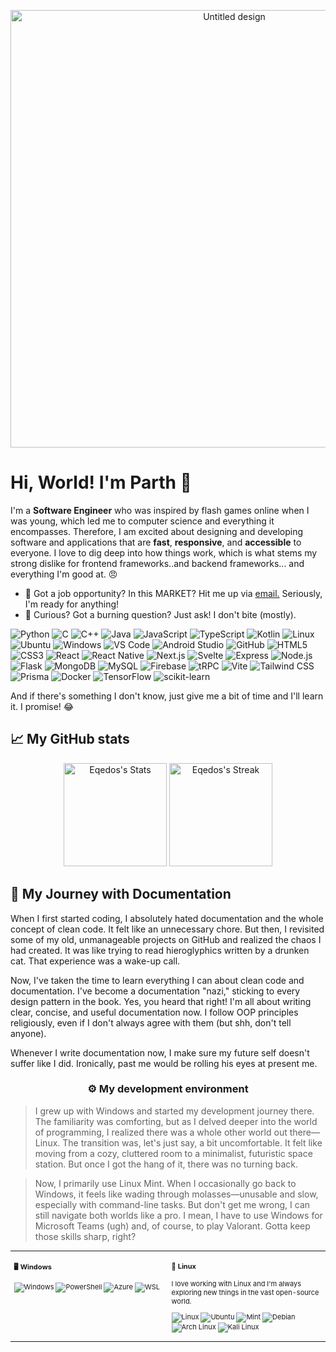 <p align="center">
  <a href="https://www.parthkumar.dev/">
    <img src="https://github.com/user-attachments/assets/3642a3a4-1018-4da8-99ef-5fa1160a77b7" alt="Untitled design" width="700">
  </a>
</p>


# Hi, World! I'm Parth 👋

<div class="github-introduction">

I'm a **Software Engineer** who was inspired by flash games online when I was young, which led me to computer science and everything it encompasses. Therefore, I am excited about designing and developing software and applications that are **fast**, **responsive**, and **accessible** to everyone. I love to dig deep into how things work, which is what stems my strong dislike for frontend frameworks..and backend frameworks... and everything I'm good at. 😠

</div>

- 💼 Got a job opportunity? In this MARKET? Hit me up via <a href="mailto:parthkumarj117@gmail.com">email.</a> Seriously, I'm ready for anything!
- 💬 Curious? Got a burning question? Just ask! I don't bite (mostly).

<div class="badges-intro">

![Python](https://img.shields.io/badge/-Python-000000?style=flat&logo=python&logoColor=#3776AB)
![C](https://img.shields.io/badge/-C-000000?style=flat&logo=c&logoColor=#A8B9CC)
![C++](https://img.shields.io/badge/-C++-000000?style=flat&logo=c%2B%2B&logoColor=#00599C)
![Java](https://img.shields.io/badge/-Java-000000?style=flat&logo=java&logoColor=#007396)
![JavaScript](https://img.shields.io/badge/-JavaScript-000000?style=flat&logo=javascript&logoColor=#F7DF1E)
![TypeScript](https://img.shields.io/badge/-TypeScript-000000?style=flat&logo=typescript&logoColor=#3178C6)
![Kotlin](https://img.shields.io/badge/-Kotlin-000000?style=flat&logo=kotlin&logoColor=#0095D5)
![Linux](https://img.shields.io/badge/-Linux-000000?style=flat&logo=linux&logoColor=#FCC624)
![Ubuntu](https://img.shields.io/badge/-Ubuntu-000000?style=flat&logo=ubuntu&logoColor=#E95420)
![Windows](https://img.shields.io/badge/-Windows-000000?style=flat&logo=windows&logoColor=#0078D6)
![VS Code](https://img.shields.io/badge/-VS%20Code-000000?style=flat&logo=visual-studio-code&logoColor=#007ACC)
![Android Studio](https://img.shields.io/badge/-Android%20Studio-000000?style=flat&logo=android-studio&logoColor=#3DDC84)
![GitHub](https://img.shields.io/badge/-GitHub-000000?style=flat&logo=github&logoColor=#181717)
![HTML5](https://img.shields.io/badge/-HTML5-000000?style=flat&logo=html5&logoColor=#E34F26)
![CSS3](https://img.shields.io/badge/-CSS3-000000?style=flat&logo=css3&logoColor=#1572B6)
![React](https://img.shields.io/badge/-React-000000?style=flat&logo=react&logoColor=#61DAFB)
![React Native](https://img.shields.io/badge/-React%20Native-000000?style=flat&logo=react&logoColor=#61DAFB)
![Next.js](https://img.shields.io/badge/-Next.js-000000?style=flat&logo=next.js&logoColor=#000000)
![Svelte](https://img.shields.io/badge/-Svelte-000000?style=flat&logo=svelte&logoColor=#FF3E00)
![Express](https://img.shields.io/badge/-Express-000000?style=flat&logo=express&logoColor=#000000)
![Node.js](https://img.shields.io/badge/-Node.js-000000?style=flat&logo=node.js&logoColor=#339933)
![Flask](https://img.shields.io/badge/-Flask-000000?style=flat&logo=flask&logoColor=#000000)
![MongoDB](https://img.shields.io/badge/-MongoDB-000000?style=flat&logo=mongodb&logoColor=#47A248)
![MySQL](https://img.shields.io/badge/-MySQL-000000?style=flat&logo=mysql&logoColor=#4479A1)
![Firebase](https://img.shields.io/badge/-Firebase-000000?style=flat&logo=firebase&logoColor=#FFCA28)
![tRPC](https://img.shields.io/badge/-tRPC-000000?style=flat&logo=trpc&logoColor=#00F)
![Vite](https://img.shields.io/badge/-Vite-000000?style=flat&logo=vite&logoColor=#646CFF)
![Tailwind CSS](https://img.shields.io/badge/-Tailwind%20CSS-000000?style=flat&logo=tailwind-css&logoColor=#06B6D4)
![Prisma](https://img.shields.io/badge/-Prisma-000000?style=flat&logo=prisma&logoColor=#2D3748)
![Docker](https://img.shields.io/badge/-Docker-000000?style=flat&logo=docker&logoColor=#2496ED)
![TensorFlow](https://img.shields.io/badge/-TensorFlow-000000?style=flat&logo=tensorflow&logoColor=#FF6F00)
![scikit-learn](https://img.shields.io/badge/-scikit--learn-000000?style=flat&logo=scikit-learn&logoColor=#F7931E)

And if there's something I don't know, just give me a bit of time and I'll learn it. I promise! 😂

</div>

</div>

## 📈 My GitHub stats

<div class="badges-githubstats">
  <p align="center">
    <img src="https://github-readme-stats.vercel.app/api?username=eqedos&theme=tokyonight&show_icons=true&hide_border=true&count_private=true" alt="Eqedos's Stats" height="165">
    <img src="https://github-readme-streak-stats.herokuapp.com/?user=eqedos&theme=tokyonight&hide_border=true" alt="Eqedos's Streak" height="165">
  </p>
</div>

## 📃 My Journey with Documentation

When I first started coding, I absolutely hated documentation and the whole concept of clean code. It felt like an unnecessary chore. But then, I revisited some of my old, unmanageable projects on GitHub and realized the chaos I had created. It was like trying to read hieroglyphics written by a drunken cat. That experience was a wake-up call.

Now, I've taken the time to learn everything I can about clean code and documentation. I've become a documentation "nazi," sticking to every design pattern in the book. Yes, you heard that right! I'm all about writing clear, concise, and useful documentation now. I follow OOP principles religiously, even if I don't always agree with them (but shh, don't tell anyone).

Whenever I write documentation now, I make sure my future self doesn't suffer like I did. Ironically, past me would be rolling his eyes at present me.


### <p align="center">⚙️ My development environment </p>

> I grew up with Windows and started my development journey there. The familiarity was comforting, but as I delved deeper into the world of programming, I realized there was a whole other world out there—Linux. The transition was, let's just say, a bit uncomfortable. It felt like moving from a cozy, cluttered room to a minimalist, futuristic space station. But once I got the hang of it, there was no turning back.

> Now, I primarily use Linux Mint. When I occasionally go back to Windows, it feels like wading through molasses—unusable and slow, especially with command-line tasks. But don't get me wrong, I can still navigate both worlds like a pro. I mean, I have to use Windows for Microsoft Teams (ugh) and, of course, to play Valorant. Gotta keep those skills sharp, right?

<div class="table-devenvironment">
  <table style="font-size: 11px">
  <tr>
  <td valign="top" width="50%">
  
  #### 🖥️ Windows
  
  ![Windows](https://img.shields.io/badge/-Windows-503D4D?style=flat&logo=windows&logoColor=#0078D6)
  ![PowerShell](https://img.shields.io/badge/-PowerShell-000000?style=flat&logo=powershell&logoColor=#5391FE)
  ![Azure](https://img.shields.io/badge/-Azure-000000?style=flat&logo=microsoft-azure&logoColor=#0078D4)
  ![WSL](https://img.shields.io/badge/-WSL-000000?style=flat&logo=windows-subsystem-for-linux&logoColor=#FCC624)
  
  </td>
  <td valign="top" width="50%">
  
  #### 🐧 Linux
  
  I love working with Linux and I'm always exploring new things in the vast open-source world.
  
  ![Linux](https://img.shields.io/badge/-Linux-000000?style=flat&logo=linux&logoColor=#FCC624)
  ![Ubuntu](https://img.shields.io/badge/-Ubuntu-000000?style=flat&logo=ubuntu&logoColor=#E95420)
  ![Mint](https://img.shields.io/badge/-Mint-000000?style=flat&logo=linux-mint&logoColor=#87CF3E)
  ![Debian](https://img.shields.io/badge/-Debian-000000?style=flat&logo=debian&logoColor=#A81D33)
  ![Arch Linux](https://img.shields.io/badge/-Arch%20Linux-000000?style=flat&logo=arch-linux&logoColor=#1793D1)
  ![Kali Linux](https://img.shields.io/badge/-Kali%20Linux-000000?style=flat&logo=kali-linux&logoColor=#557C94)
  
  </td>
  </tr>
  </table>
</div>

